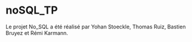 # noSQL_TP

Le projet No_SQL a été réalisé par Yohan Stoeckle, Thomas Ruiz, Bastien Bruyez et Rémi Karmann.
